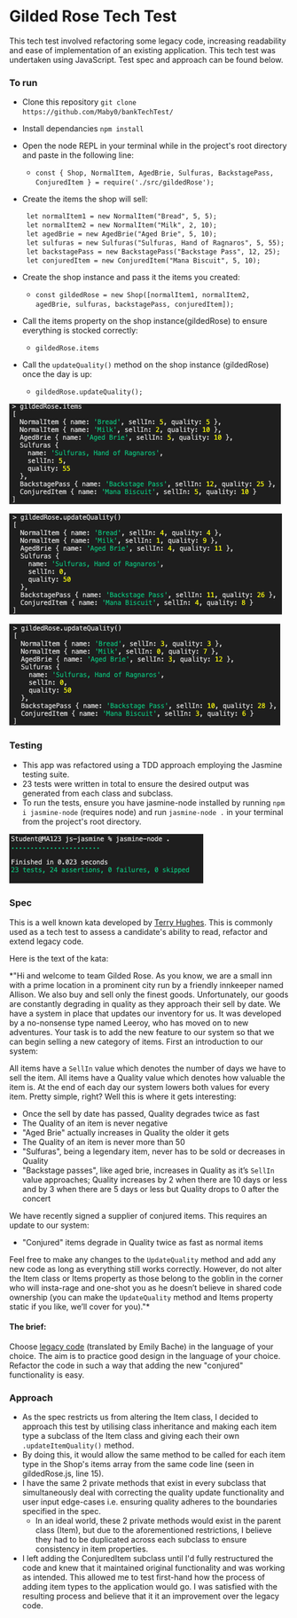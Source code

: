 # Gilded Rose Tech Test

This tech test involved refactoring some legacy code, increasing readability and ease of implementation of an existing application. This tech test was undertaken using JavaScript. Test spec and approach can be found below.

### To run

* Clone this repository `git clone https://github.com/Maby0/bankTechTest/`

* Install dependancies `npm install`

* Open the node REPL in your terminal while in the project's root directory and paste in the following line:
  * `const { Shop, NormalItem, AgedBrie, Sulfuras, BackstagePass, ConjuredItem } = require('./src/gildedRose');`
  
* Create the items the shop will sell:
  ```
   let normalItem1 = new NormalItem("Bread", 5, 5);
   let normalItem2 = new NormalItem("Milk", 2, 10);
   let agedBrie = new AgedBrie("Aged Brie", 5, 10);
   let sulfuras = new Sulfuras("Sulfuras, Hand of Ragnaros", 5, 55);
   let backstagePass = new BackstagePass("Backstage Pass", 12, 25);
   let conjuredItem = new ConjuredItem("Mana Biscuit", 5, 10);
  ```
* Create the shop instance and pass it the items you created:
  * `const gildedRose = new Shop([normalItem1, normalItem2, agedBrie, sulfuras, backstagePass, conjuredItem]);`
  
* Call the items property on the shop instance(gildedRose) to ensure everything is stocked correctly:
  * `gildedRose.items`
  
* Call the `updateQuality()` method on the shop instance (gildedRose) once the day is up:
  * `gildedRose.updateQuality();`

![Items](/images/gildedRoseItems.png)

![First Quality Update](/images/updateQuality1.png)

![Second Quality Update](/images/updateQuality2.png)

### Testing

* This app was refactored using a TDD approach employing the Jasmine testing suite.
* 23 tests were written in total to ensure the desired output was generated from each class and subclass.
* To run the tests, ensure you have jasmine-node installed by running `npm i jasmine-node` (requires node) and run `jasmine-node .` in your terminal from the project's root directory.

![Testing suite](/images/testingSuite.png)

### Spec

This is a well known kata developed by [Terry Hughes](http://iamnotmyself.com/2011/02/13/refactor-this-the-gilded-rose-kata/). This is commonly used as a tech test to assess a candidate's ability to read, refactor and extend legacy code.

Here is the text of the kata:

*"Hi and welcome to team Gilded Rose. As you know, we are a small inn with a prime location in a prominent city run by a friendly innkeeper named Allison. We also buy and sell only the finest goods. Unfortunately, our goods are constantly degrading in quality as they approach their sell by date. We have a system in place that updates our inventory for us. It was developed by a no-nonsense type named Leeroy, who has moved on to new adventures. Your task is to add the new feature to our system so that we can begin selling a new category of items. First an introduction to our system:

All items have a `SellIn` value which denotes the number of days we have to sell the item. All items have a Quality value which denotes how valuable the item is. At the end of each day our system lowers both values for every item. Pretty simple, right? Well this is where it gets interesting:

- Once the sell by date has passed, Quality degrades twice as fast
- The Quality of an item is never negative
- "Aged Brie" actually increases in Quality the older it gets
- The Quality of an item is never more than 50
- "Sulfuras", being a legendary item, never has to be sold or decreases in Quality
- "Backstage passes", like aged brie, increases in Quality as it’s `SellIn` value approaches; Quality increases by 2 when there are 10 days or less and by 3 when there are 5 days or less but Quality drops to 0 after the concert

We have recently signed a supplier of conjured items. This requires an update to our system:

* "Conjured" items degrade in Quality twice as fast as normal items

Feel free to make any changes to the `UpdateQuality` method and add any new code as long as everything still works correctly. However, do not alter the Item class or Items property as those belong to the goblin in the corner who will insta-rage and one-shot you as he doesn’t believe in shared code ownership (you can make the `UpdateQuality` method and Items property static if you like, we’ll cover for you)."*

#### The brief:

Choose [legacy code](https://github.com/emilybache/GildedRose-Refactoring-Kata) (translated by Emily Bache) in the language of your choice. The aim is to practice good design in the language of your choice. Refactor the code in such a way that adding the new "conjured" functionality is easy.

### Approach

* As the spec restricts us from altering the Item class, I decided to approach this test by utilising class inheritance and making each item type a subclass of the Item class and giving each their own `.updateItemQuality()` method. 
* By doing this, it would allow the same method to be called for each item type in the Shop's items array from the same code line (seen in gildedRose.js, line 15).
* I have the same 2 private methods that exist in every subclass that simultaneously deal with correcting the quality update functionality and user input edge-cases i.e. ensuring quality adheres to the boundaries specified in the spec.
  * In an ideal world, these 2 private methods would exist in the parent class (Item), but due to the aforementioned restrictions, I believe they had to be duplicated across each subclass to ensure consistency in item properties.
* I left adding the ConjuredItem subclass until I'd fully restructured the code and knew that it maintained original functionality and was working as intended. This allowed me to test first-hand how the process of adding item types to the application would go. I was satisfied with the resulting process and believe that it it an improvement over the legacy code.

